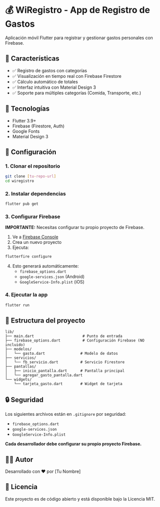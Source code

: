 # 💰 WiRegistro - App de Registro de Gastos

Aplicación móvil Flutter para registrar y gestionar gastos personales con Firebase.

## 🚀 Características

- ✅ Registro de gastos con categorías
- ✅ Visualización en tiempo real con Firebase Firestore
- ✅ Cálculo automático de totales
- ✅ Interfaz intuitiva con Material Design 3
- ✅ Soporte para múltiples categorías (Comida, Transporte, etc.)

## 📱 Tecnologías

- Flutter 3.9+
- Firebase (Firestore, Auth)
- Google Fonts
- Material Design 3

## 🔧 Configuración

### 1. Clonar el repositorio

```bash
git clone [tu-repo-url]
cd wiregistro
```

### 2. Instalar dependencias

```bash
flutter pub get
```

### 3. Configurar Firebase

**IMPORTANTE:** Necesitas configurar tu propio proyecto de Firebase.

1. Ve a [Firebase Console](https://console.firebase.google.com/)
2. Crea un nuevo proyecto
3. Ejecuta:

```bash
flutterfire configure
```

4. Esto generará automáticamente:
   - `firebase_options.dart`
   - `google-services.json` (Android)
   - `GoogleService-Info.plist` (iOS)

### 4. Ejecutar la app

```bash
flutter run
```

## 📂 Estructura del proyecto

```
lib/
├── main.dart                      # Punto de entrada
├── firebase_options.dart          # Configuración Firebase (NO incluido)
├── modelos/
│   └── gasto.dart                # Modelo de datos
├── servicios/
│   └── fb_servicio.dart          # Servicio Firestore
├── pantallas/
│   ├── inicio_pantalla.dart      # Pantalla principal
│   └── agregar_gasto_pantalla.dart
└── widgets/
    └── tarjeta_gasto.dart        # Widget de tarjeta
```

## 🔒 Seguridad

Los siguientes archivos están en `.gitignore` por seguridad:
- `firebase_options.dart`
- `google-services.json`
- `GoogleService-Info.plist`

**Cada desarrollador debe configurar su propio proyecto Firebase.**

## 👨‍💻 Autor

Desarrollado con ❤️ por [Tu Nombre]

## 📄 Licencia

Este proyecto es de código abierto y está disponible bajo la Licencia MIT.